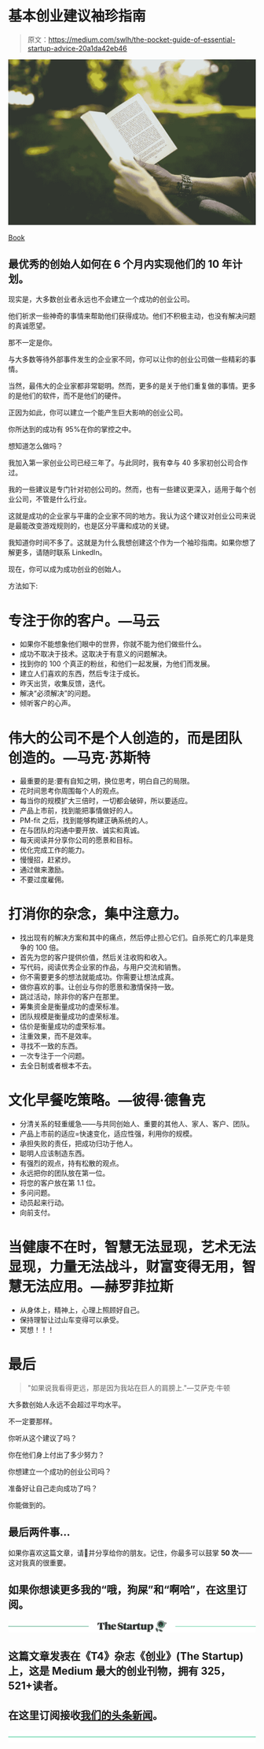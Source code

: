 # 基本创业建议袖珍指南

> 原文：<https://medium.com/swlh/the-pocket-guide-of-essential-startup-advice-20a1da42eb46>

![](img/80a405fa7116aee960402c151d1cfeec.png)

[Book](https://negativespace.co/reading-book-morning/)

## 最优秀的创始人如何在 6 个月内实现他们的 10 年计划。

现实是，大多数创业者永远也不会建立一个成功的创业公司。

他们祈求一些神奇的事情来帮助他们获得成功。他们不积极主动，也没有解决问题的真诚愿望。

那不一定是你。

与大多数等待外部事件发生的企业家不同，你可以让你的创业公司做一些精彩的事情。

当然，最伟大的企业家都非常聪明。然而，更多的是关于他们重复做的事情。更多的是他们的软件，而不是他们的硬件。

正因为如此，你可以建立一个能产生巨大影响的创业公司。

你所达到的成功有 95%在你的掌控之中。

想知道怎么做吗？

我加入第一家创业公司已经三年了。与此同时，我有幸与 40 多家初创公司合作过。

我的一些建议是专门针对初创公司的。然而，也有一些建议更深入，适用于每个创业公司，不管是什么行业。

这就是成功的企业家与平庸的企业家不同的地方。我认为这个建议对创业公司来说是最能改变游戏规则的，也是区分平庸和成功的关键。

我知道你时间不多了。这就是为什么我想创建这个作为一个袖珍指南。如果你想了解更多，请随时联系 LinkedIn。

现在，你可以成为成功创业的创始人。

方法如下:

# 专注于你的客户。—马云

*   如果你不能想象他们眼中的世界，你就不能为他们做些什么。
*   成功不取决于技术。这取决于有意义的问题解决。
*   找到你的 100 个真正的粉丝，和他们一起发展，为他们而发展。
*   建立人们喜欢的东西，然后专注于成长。
*   昨天出货，收集反馈，迭代。
*   解决“必须解决”的问题。
*   倾听客户的心声。

# 伟大的公司不是个人创造的，而是**团队**创造的。—马克·苏斯特

*   最重要的是:要有自知之明，换位思考，明白自己的局限。
*   花时间思考你周围每个人的观点。
*   每当你的规模扩大三倍时，一切都会破碎，所以要适应。
*   产品上市前，找到能把事情做好的人。
*   PM-fit 之后，找到能够构建正确系统的人。
*   在与团队的沟通中要开放、诚实和真诚。
*   每天阅读并分享你公司的愿景和目标。
*   优化完成工作的能力。
*   慢慢招，赶紧炒。
*   通过做来激励。
*   不要过度雇佣。

# 打消你的杂念，集中注意力。

*   找出现有的解决方案和其中的痛点，然后停止担心它们。自杀死亡的几率是竞争的 100 倍。
*   首先为您的客户提供价值，然后关注收购和收入。
*   写代码，阅读优秀企业家的作品，与用户交流和销售。
*   你不需要更多的想法就能成功。你需要让想法成真。
*   做你喜欢的事。让创业与你的愿景和激情保持一致。
*   跳过活动，除非你的客户在那里。
*   筹集资金是衡量成功的虚荣标准。
*   团队规模是衡量成功的虚荣标准。
*   估价是衡量成功的虚荣标准。
*   注重效果，而不是效率。
*   寻找不一致的东西。
*   一次专注于一个问题。
*   去全日制或者根本不去。

# 文化早餐吃策略。—彼得·德鲁克

*   分清关系的轻重缓急——与共同创始人、重要的其他人、家人、客户、团队。
*   产品上市前的适应=快速变化，适应性强，利用你的规模。
*   承担失败的责任，把成功归功于他人。
*   聪明人应该制造东西。
*   有强烈的观点，持有松散的观点。
*   永远把你的团队放在第一位。
*   将您的客户放在第 1.1 位。
*   多问问题。
*   动员起来行动。
*   向前支付。

# 当健康不在时，智慧无法显现，艺术无法显现，力量无法战斗，财富变得无用，智慧无法应用。—赫罗菲拉斯

*   从身体上，精神上，心理上照顾好自己。
*   保持理智让过山车变得可以承受。
*   冥想！！！

# 最后

> "如果说我看得更远，那是因为我站在巨人的肩膀上."—艾萨克·牛顿

大多数创始人永远不会超过平均水平。

不一定要那样。

你听从这个建议了吗？

你在他们身上付出了多少努力？

你想建立一个成功的创业公司吗？

准备好让自己走向成功了吗？

你能做到的。

## 最后两件事…

如果你喜欢这篇文章，请👏并分享给你的朋友。记住，你最多可以鼓掌 **50 次**——这对我真的很重要。

## 如果你想读更多我的“哦，狗屎”和“啊哈”，在这里订阅。

[![](img/308a8d84fb9b2fab43d66c117fcc4bb4.png)](https://medium.com/swlh)

## 这篇文章发表在《T4》杂志《创业》(The Startup)上，这是 Medium 最大的创业刊物，拥有 325，521+读者。

## 在这里订阅接收[我们的头条新闻](http://growthsupply.com/the-startup-newsletter/)。

[![](img/b0164736ea17a63403e660de5dedf91a.png)](https://medium.com/swlh)